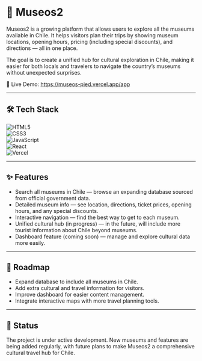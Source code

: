 # 🎨 Museos2

Museos2 is a growing platform that allows users to explore all the museums available in Chile.
It helps visitors plan their trips by showing museum locations, opening hours, pricing (including special discounts), and directions — all in one place.

The goal is to create a unified hub for cultural exploration in Chile, making it easier for both locals and travelers to navigate the country’s museums without unexpected surprises.

🔗 Live Demo: https://museos-pied.vercel.app/app

---

## 🛠 Tech Stack

![HTML5](https://img.shields.io/badge/HTML5-E34F26?style=for-the-badge&logo=html5&logoColor=white)  
![CSS3](https://img.shields.io/badge/CSS3-1572B6?style=for-the-badge&logo=css3&logoColor=white)  
![JavaScript](https://img.shields.io/badge/JavaScript-F7DF1E?style=for-the-badge&logo=javascript&logoColor=000)  
![React](https://img.shields.io/badge/React-20232A?style=for-the-badge&logo=react&logoColor=61DAFB)  
![Vercel](https://img.shields.io/badge/Vercel-000000?style=for-the-badge&logo=vercel&logoColor=white)  

---

## ✨ Features

- Search all museums in Chile — browse an expanding database sourced from official government data.
- Detailed museum info — see location, directions, ticket prices, opening hours, and any special discounts.
- Interactive navigation — find the best way to get to each museum.
- Unified cultural hub (in progress) — in the future, will include more tourist information about Chile beyond museums.
- Dashboard feature (coming soon) — manage and explore cultural data more easily.

---

## 🚀 Roadmap

- Expand database to include all museums in Chile.
- Add extra cultural and travel information for visitors.
- Improve dashboard for easier content management.
- Integrate interactive maps with more travel planning tools.

---

## 📌 Status

The project is under active development. New museums and features are being added regularly, with future plans to make Museos2 a comprehensive cultural travel hub for Chile.
